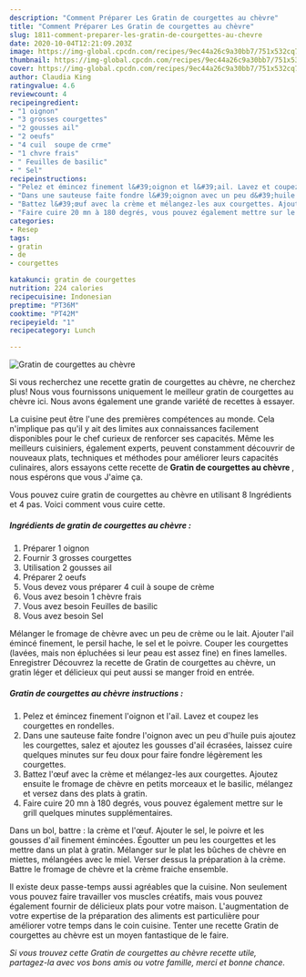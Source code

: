 ```yaml
---
description: "Comment Préparer Les Gratin de courgettes au chèvre"
title: "Comment Préparer Les Gratin de courgettes au chèvre"
slug: 1811-comment-preparer-les-gratin-de-courgettes-au-chevre
date: 2020-10-04T12:21:09.203Z
image: https://img-global.cpcdn.com/recipes/9ec44a26c9a30bb7/751x532cq70/gratin-de-courgettes-au-chevre-photo-principale-de-la-recette.jpg
thumbnail: https://img-global.cpcdn.com/recipes/9ec44a26c9a30bb7/751x532cq70/gratin-de-courgettes-au-chevre-photo-principale-de-la-recette.jpg
cover: https://img-global.cpcdn.com/recipes/9ec44a26c9a30bb7/751x532cq70/gratin-de-courgettes-au-chevre-photo-principale-de-la-recette.jpg
author: Claudia King
ratingvalue: 4.6
reviewcount: 4
recipeingredient:
- "1 oignon"
- "3 grosses courgettes"
- "2 gousses ail"
- "2 oeufs"
- "4 cuil  soupe de crme"
- "1 chvre frais"
- " Feuilles de basilic"
- " Sel"
recipeinstructions:
- "Pelez et émincez finement l&#39;oignon et l&#39;ail. Lavez et coupez les courgettes en rondelles."
- "Dans une sauteuse faite fondre l&#39;oignon avec un peu d&#39;huile puis ajoutez les courgettes, salez et ajoutez les gousses d&#39;ail écrasées, laissez cuire quelques minutes sur feu doux pour faire fondre légèrement les courgettes."
- "Battez l&#39;œuf avec la crème et mélangez-les aux courgettes. Ajoutez ensuite le fromage de chèvre en petits morceaux et le basilic, mélangez et versez dans des plats à gratin."
- "Faire cuire 20 mn à 180 degrés, vous pouvez également mettre sur le grill quelques minutes supplémentaires."
categories:
- Resep
tags:
- gratin
- de
- courgettes

katakunci: gratin de courgettes 
nutrition: 224 calories
recipecuisine: Indonesian
preptime: "PT36M"
cooktime: "PT42M"
recipeyield: "1"
recipecategory: Lunch

---
```



![Gratin de courgettes au chèvre](https://img-global.cpcdn.com/recipes/9ec44a26c9a30bb7/751x532cq70/gratin-de-courgettes-au-chevre-photo-principale-de-la-recette.jpg)

Si vous recherchez une recette gratin de courgettes au chèvre, ne cherchez plus! Nous vous fournissons uniquement le meilleur gratin de courgettes au chèvre ici. Nous avons également une grande variété de recettes à essayer.

La cuisine peut être l'une des premières compétences au monde. Cela n'implique pas qu'il y ait des limites aux connaissances facilement disponibles pour le chef curieux de renforcer ses capacités. Même les meilleurs cuisiniers, également experts, peuvent constamment découvrir de nouveaux plats, techniques et méthodes pour améliorer leurs capacités culinaires, alors essayons cette recette de <strong> Gratin de courgettes au chèvre </strong>, nous espérons que vous J'aime ça.

<!--inarticleads1-->

Vous pouvez cuire gratin de courgettes au chèvre en utilisant 8 Ingrédients et 4 pas. Voici comment vous cuire cette.

##### Ingrédients de gratin de courgettes au chèvre :

1. Préparer 1 oignon
1. Fournir 3 grosses courgettes
1. Utilisation 2 gousses ail
1. Préparer 2 oeufs
1. Vous devez vous préparer 4 cuil à soupe de crème
1. Vous avez besoin 1 chèvre frais
1. Vous avez besoin  Feuilles de basilic
1. Vous avez besoin  Sel


Mélanger le fromage de chèvre avec un peu de crème ou le lait. Ajouter l&#39;ail émincé finement, le persil hache, le sel et le poivre. Couper les courgettes (lavées, mais non épluchées si leur peau est assez fine) en fines lamelles. Enregistrer Découvrez la recette de Gratin de courgettes au chèvre, un gratin léger et délicieux qui peut aussi se manger froid en entrée. 

<!--inarticleads2-->

##### Gratin de courgettes au chèvre instructions :

1. Pelez et émincez finement l&#39;oignon et l&#39;ail. Lavez et coupez les courgettes en rondelles.
1. Dans une sauteuse faite fondre l&#39;oignon avec un peu d&#39;huile puis ajoutez les courgettes, salez et ajoutez les gousses d&#39;ail écrasées, laissez cuire quelques minutes sur feu doux pour faire fondre légèrement les courgettes.
1. Battez l&#39;œuf avec la crème et mélangez-les aux courgettes. Ajoutez ensuite le fromage de chèvre en petits morceaux et le basilic, mélangez et versez dans des plats à gratin.
1. Faire cuire 20 mn à 180 degrés, vous pouvez également mettre sur le grill quelques minutes supplémentaires.


Dans un bol, battre : la crème et l&#39;œuf. Ajouter le sel, le poivre et les gousses d&#39;ail finement émincées. Égoutter un peu les courgettes et les mettre dans un plat à gratin. Mélanger sur le plat les bûches de chèvre en miettes, mélangées avec le miel. Verser dessus la préparation à la crème. Battre le fromage de chèvre et la crème fraiche ensemble. 

<!--inarticleads1-->

<p>
Il existe deux passe-temps aussi agréables que la cuisine. Non seulement vous pouvez faire travailler vos muscles créatifs, mais vous pouvez également fournir de délicieux plats pour votre maison. L'augmentation de votre expertise de la préparation des aliments est particulière pour améliorer votre temps dans le coin cuisine. Tenter une recette Gratin de courgettes au chèvre est un moyen fantastique de le faire.
</p>

<p>
<i>Si vous trouvez cette Gratin de courgettes au chèvre recette utile, partagez-la avec vos bons amis ou votre famille, merci et bonne chance.</i>
</p>
